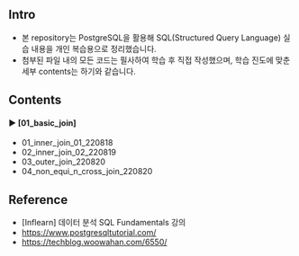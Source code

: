 ####
## Intro
- 본 repository는 PostgreSQL을 활용해 SQL(Structured Query Language) 실습 내용을 개인 복습용으로 정리했습니다.  
- 첨부된 파일 내의 모든 코드는 필사하여 학습 후 직접 작성했으며, 학습 진도에 맞춘 세부 contents는 하기와 같습니다.
####
## Contents
#### ► [01_basic_join]
- 01_inner_join_01_220818
- 02_inner_join_02_220819
- 03_outer_join_220820
- 04_non_equi_n_cross_join_220820
####
## Reference
- [Inflearn] 데이터 분석 SQL Fundamentals 강의
- https://www.postgresqltutorial.com/
- https://techblog.woowahan.com/6550/
####